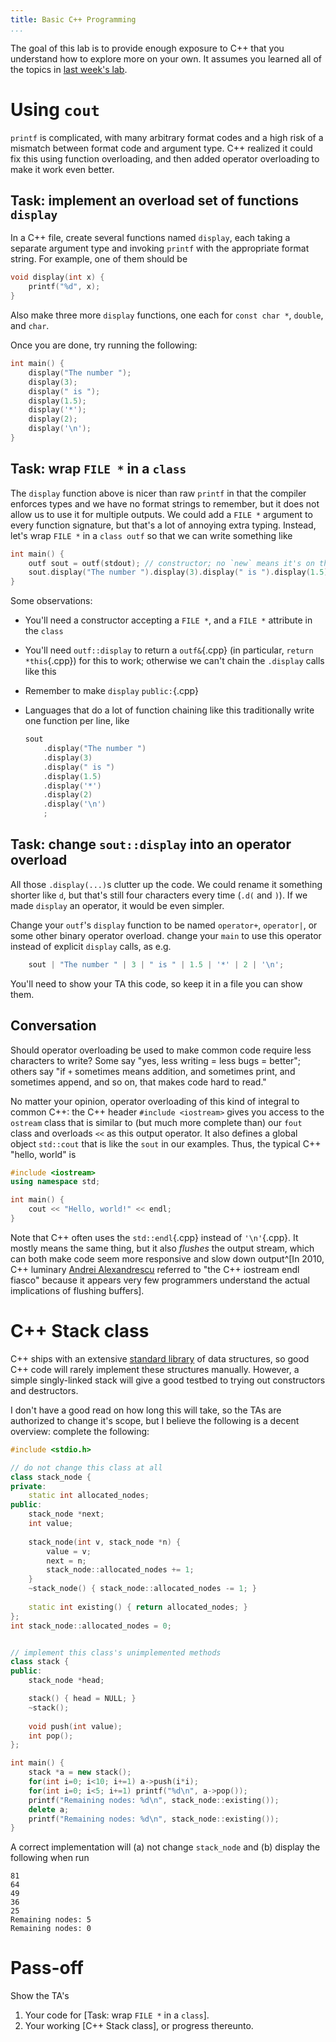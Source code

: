 ```yaml
---
title: Basic C++ Programming
...
```


The goal of this lab is to provide enough exposure to C++ that you understand how to explore more on your own.
It assumes you learned all of the topics in [last week's lab](lab10-cpp.html).

# Using `cout`

`printf` is complicated, with many arbitrary format codes and a high risk of a mismatch between format code and argument type.
C++ realized it could fix this using function overloading, and then added operator overloading to make it work even better.

## Task: implement an overload set of functions `display`

In a C++ file, create several functions named `display`, each taking a separate argument type and invoking `printf` with the appropriate format string. For example, one of them should be

````cpp
void display(int x) {
    printf("%d", x);
}
````

Also make three more `display` functions, one each for `const char *`, `double`, and `char`.

Once you are done, try running the following:

````cpp
int main() {
    display("The number ");
    display(3);
    display(" is ");
    display(1.5);
    display('*');
    display(2);
    display('\n');
}
````

## Task: wrap `FILE *` in a `class`

The `display` function above is nicer than raw `printf` in that the compiler enforces types
and we have no format strings to remember,
but it does not allow us to use it for multiple outputs.
We could add a `FILE *` argument to every function signature, but that's a lot of annoying extra typing.
Instead, let's wrap `FILE *` in a `class outf` so that we can write something like

````cpp
int main() {
    outf sout = outf(stdout); // constructor; no `new` means it's on the stack
    sout.display("The number ").display(3).display(" is ").display(1.5).display('*').display(2).display('\n');
}
````

Some observations:

- You'll need a constructor accepting a `FILE *`, and a `FILE *` attribute in the `class`

- You'll need `outf::display` to return a `outf&`{.cpp} (in particular, `return *this`{.cpp}) for this to work; otherwise we can't chain the `.display` calls like this

- Remember to make `display` `public:`{.cpp}

- Languages that do a lot of function chaining like this traditionally write one function per line, like
    
    ````cpp
    sout
        .display("The number ")
        .display(3)
        .display(" is ")
        .display(1.5)
        .display('*')
        .display(2)
        .display('\n')
        ;
    ````

## Task: change `sout::display` into an operator overload

All those `.display(...)`s clutter up the code. We could rename it something shorter like `d`, but that's still four characters every time (`.d(` and `)`). If we made `display` an operator, it would be even simpler.

Change your `outf`'s `display` function to be named `operator+`, `operator|`, or some other binary operator overload.
change your `main` to use this operator instead of explicit `display` calls, as e.g.

````cpp
    sout | "The number " | 3 | " is " | 1.5 | '*' | 2 | '\n';
````

You'll need to show your TA this code, so keep it in a file you can show them.

## Conversation

Should operator overloading be used to make common code require less characters to write?
Some say "yes, less writing = less bugs = better";
others say "if `+` sometimes means addition, and sometimes print, and sometimes append, and so on, that makes code hard to read."

No matter your opinion, operator overloading of this kind of integral to common C++:
the C++ header `#include <iostream>` gives you access to the `ostream` class
that is similar to (but much more complete than) our `fout` class
and overloads `<<` as this output operator.
It also defines a global object `std::cout` that is like the `sout` in our examples.
Thus, the typical C++ "hello, world" is

````cpp
#include <iostream>
using namespace std;

int main() {
    cout << "Hello, world!" << endl;
}
````

Note that C++ often uses the `std::endl`{.cpp} instead of `'\n'`{.cpp}.
It mostly means the same thing, but it also *flushes* the output stream,
which can both make code seem more responsive and slow down output^[In 2010, C++ luminary [Andrei Alexandrescu](http://erdani.org/) referred to "the C++ iostream endl fiasco" because it appears very few programmers understand the actual implications of flushing buffers].


# C++ Stack class

C++ ships with an extensive [standard library](https://en.wikipedia.org/wiki/C%2B%2B_Standard_Library) of data structures,
so good C++ code will rarely implement these structures manually.
However, a simple singly-linked stack will give a good testbed to trying out constructors and destructors.

I don't have a good read on how long this will take, so the TAs are authorized to change it's scope,
but I believe the following is a decent overview:
complete the following:

````cpp
#include <stdio.h>

// do not change this class at all
class stack_node {
private:
    static int allocated_nodes;
public:
    stack_node *next;
    int value;
    
    stack_node(int v, stack_node *n) { 
        value = v;
        next = n;
        stack_node::allocated_nodes += 1; 
    }
    ~stack_node() { stack_node::allocated_nodes -= 1; }
    
    static int existing() { return allocated_nodes; }
};
int stack_node::allocated_nodes = 0;


// implement this class's unimplemented methods
class stack {
public:
    stack_node *head;

    stack() { head = NULL; }
    ~stack();
    
    void push(int value);
    int pop();
};

int main() {
    stack *a = new stack();
    for(int i=0; i<10; i+=1) a->push(i*i);
    for(int i=0; i<5; i+=1) printf("%d\n", a->pop());
    printf("Remaining nodes: %d\n", stack_node::existing());
    delete a;
    printf("Remaining nodes: %d\n", stack_node::existing());
}
````

A correct implementation will (a) not change `stack_node` and (b) display the following when run
        
    81
    64
    49
    36
    25
    Remaining nodes: 5
    Remaining nodes: 0


# Pass-off

Show the TA's 

1. Your code for [Task: wrap `FILE *` in a `class`].
2. Your working [C++ Stack class], or progress thereunto.
